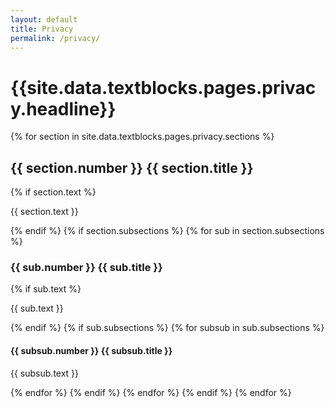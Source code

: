 ```yaml
---
layout: default
title: Privacy
permalink: /privacy/
---
```


<div class="px-4 pt-32 pb-32">
  <div class="max-w-3xl mx-auto">
    <h1 class="text-3xl font-semibold font-display mb-4">
      {{site.data.textblocks.pages.privacy.headline}}
    </h1>
    {% for section in site.data.textblocks.pages.privacy.sections %}
    <h2 class="text-2xl font-semibold mt-6 mb-2">{{ section.number }} {{ section.title }}</h2>
    {% if section.text %}
      <p class="mb-4">{{ section.text }}</p>
    {% endif %}
    {% if section.subsections %}
      {% for sub in section.subsections %}
        <h3 class="text-xl font-semibold mt-4 mb-1">{{ sub.number }} {{ sub.title }}</h3>
        {% if sub.text %}
          <p class="mb-4">{{ sub.text }}</p>
        {% endif %}
        {% if sub.subsections %}
          {% for subsub in sub.subsections %}
            <h4 class="text-lg font-semibold mt-2 mb-1">{{ subsub.number }} {{ subsub.title }}</h4>
            <p class="mb-4">{{ subsub.text }}</p>
          {% endfor %}
        {% endif %}
      {% endfor %}
    {% endif %}
  {% endfor %}
  </div>
</div>